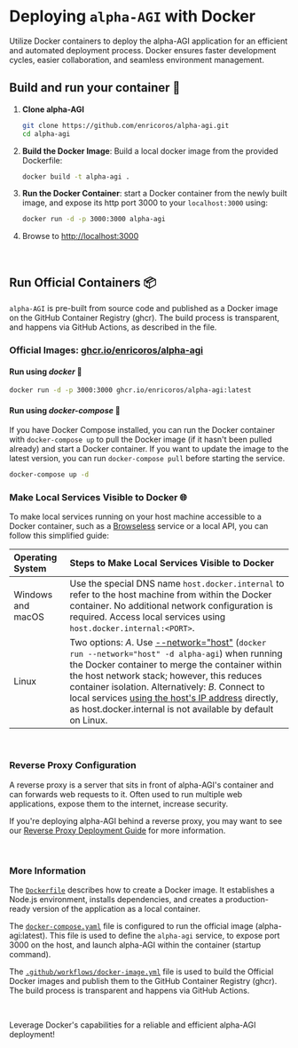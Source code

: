 # Deploying `alpha-AGI` with Docker

Utilize Docker containers to deploy the alpha-AGI application for an efficient and automated deployment process.
Docker ensures faster development cycles, easier collaboration, and seamless environment management.

## Build and run your container 🔧

1. **Clone alpha-AGI**
   ```bash
   git clone https://github.com/enricoros/alpha-agi.git
   cd alpha-agi
   ```
2. **Build the Docker Image**: Build a local docker image from the provided Dockerfile:
   ```bash
   docker build -t alpha-agi .
   ```
3. **Run the Docker Container**: start a Docker container from the newly built image,
   and expose its http port 3000 to your `localhost:3000` using:
   ```bash
   docker run -d -p 3000:3000 alpha-agi
   ```
4. Browse to [http://localhost:3000](http://localhost:3000)

<br/>

## Run Official Containers 📦

`alpha-AGI` is pre-built from source code and published as a Docker image on the GitHub Container Registry (ghcr).
The build process is transparent, and happens via GitHub Actions, as described in the
file.

### Official Images: [ghcr.io/enricoros/alpha-agi](https://github.com/AlphabaseOfficial/alpha-AGI)

#### Run using *docker* 🚀

```bash
docker run -d -p 3000:3000 ghcr.io/enricoros/alpha-agi:latest
```

#### Run using *docker-compose* 🚀

If you have Docker Compose installed, you can run the Docker container with `docker-compose up`
to pull the Docker image (if it hasn't been pulled already) and start a Docker container. If you want to
update the image to the latest version, you can run `docker-compose pull` before starting the service.

```bash
docker-compose up -d
```

### Make Local Services Visible to Docker 🌐

To make local services running on your host machine accessible to a Docker container, such as a
[Browseless](./config-feature-browse.md) service or a local API, you can follow this simplified guide:

| Operating System  | Steps to Make Local Services Visible to Docker                                                                                                                                                                                                                                                                                                                                               |
|:------------------|:---------------------------------------------------------------------------------------------------------------------------------------------------------------------------------------------------------------------------------------------------------------------------------------------------------------------------------------------------------------------------------------------|
| Windows and macOS | Use the special DNS name `host.docker.internal` to refer to the host machine from within the Docker container. No additional network configuration is required. Access local services using `host.docker.internal:<PORT>`.                                                                                                                                                                   |
| Linux             | Two options: *A*. Use <ins>--network="host"</ins> (`docker run --network="host" -d alpha-agi`) when running the Docker container to merge the container within the host network stack; however, this reduces container isolation. Alternatively: *B*. Connect to local services <ins>using the host's IP address</ins> directly, as host.docker.internal is not available by default on Linux. |

<br/>

### Reverse Proxy Configuration

A reverse proxy is a server that sits in front of alpha-AGI's container and can forwards web
requests to it. Often used to run multiple web applications, expose them to the internet,
increase security.

If you're deploying alpha-AGI behind a reverse proxy, you may want to see
our [Reverse Proxy Deployment Guide](deploy-reverse-proxy.md) for more information.

<br/>

### More Information

The [`Dockerfile`](../Dockerfile) describes how to create a Docker image. It establishes a Node.js environment,
installs dependencies, and creates a production-ready version of the application as a local container.

The [`docker-compose.yaml`](../docker-compose.yaml) file is configured to run the
official image (alpha-agi:latest). This file is used to define the `alpha-agi` service, to expose
port 3000 on the host, and launch alpha-AGI within the container (startup command).

The [`.github/workflows/docker-image.yml`](../.github/workflows/docker-image.yml) file is used
to build the Official Docker images and publish them to the GitHub Container Registry (ghcr).
The build process is transparent and happens via GitHub Actions.

<br/>

Leverage Docker's capabilities for a reliable and efficient alpha-AGI deployment!